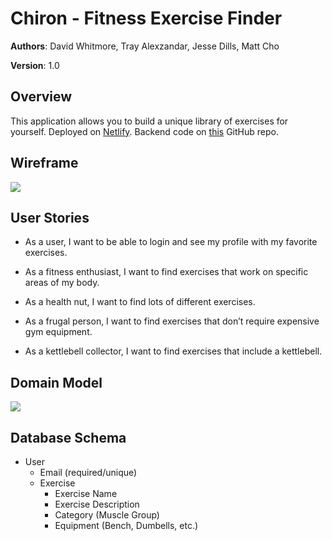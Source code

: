 # Chiron - Fitness Exercise Finder

**Authors**: David Whitmore, Tray Alexzandar, Jesse Dills, Matt Cho

**Version**: 1.0

## Overview
This application allows you to build a unique library of exercises for yourself. Deployed on [Netlify](https://chiron-fitnesshelper.netlify.app/). Backend code on [this](https://github.com/Twin-2/chiron-backend) GitHub repo.

## Wireframe
![](./img/wireframe.png)

## User Stories
- As a user, I want to be able to login and see my profile with my favorite exercises.

- As a fitness enthusiast, I want to find exercises that work on specific areas of my body.

- As a health nut, I want to find lots of different exercises.

- As a frugal person, I want to find exercises that don’t require expensive gym equipment.

- As a kettlebell collector, I want to find exercises that include a kettlebell.

## Domain Model
![](./img/domainmodel.png)

## Database Schema

- User
  - Email (required/unique)
  - Exercise
    - Exercise Name
    - Exercise Description
    - Category (Muscle Group)
    - Equipment (Bench, Dumbells, etc.)
